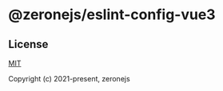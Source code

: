 # @zeronejs/eslint-config-vue3

<!-- ![npm (scoped)](https://img.shields.io/npm/v/@zeronejs/ast-ts) -->
 
<!-- ## Documentation

visit [zerone.top](https://zerone.top/). -->

## License

[MIT](https://opensource.org/licenses/MIT)

Copyright (c) 2021-present, zeronejs
